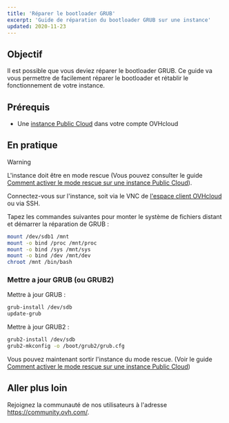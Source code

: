```yaml
---
title: 'Réparer le bootloader GRUB'
excerpt: 'Guide de réparation du bootloader GRUB sur une instance'
updated: 2020-11-23
---
```


## Objectif

Il est possible que vous deviez réparer le bootloader GRUB. Ce guide va vous permettre de facilement réparer le bootloader et rétablir le fonctionnement de votre instance.

## Prérequis

- Une [instance Public Cloud](/links/public-cloud/public-cloud) dans votre compte OVHcloud

## En pratique

> [!warning]
> L'instance doit être en mode rescue (Vous pouvez consulter le guide [Comment activer le mode rescue sur une instance Public Cloud](/pages/public_cloud/compute/put_an_instance_in_rescue_mode)).

Connectez-vous sur l'instance, soit via le VNC de [l'espace client OVHcloud](/links/manager) ou via SSH.

Tapez les commandes suivantes pour monter le système de fichiers distant et démarrer la réparation de GRUB :

```sh
mount /dev/sdb1 /mnt
mount -o bind /proc /mnt/proc
mount -o bind /sys /mnt/sys
mount -o bind /dev /mnt/dev
chroot /mnt /bin/bash
```

### Mettre a jour GRUB (ou GRUB2)

Mettre à jour GRUB :

```sh
grub-install /dev/sdb
update-grub
```

Mettre à jour GRUB2 :

```sh
grub2-install /dev/sdb
grub2-mkconfig -o /boot/grub2/grub.cfg
```

Vous pouvez maintenant sortir l'instance du mode rescue. (Voir le guide [Comment activer le mode rescue sur une instance Public Cloud](/pages/public_cloud/compute/put_an_instance_in_rescue_mode))

## Aller plus loin

Rejoignez la communauté de nos utilisateurs à l'adresse <https://community.ovh.com/>.
